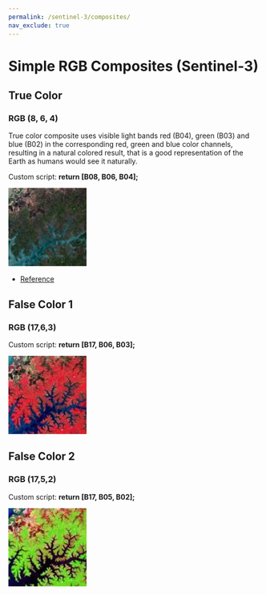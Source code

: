 ```yaml
---
permalink: /sentinel-3/composites/
nav_exclude: true
---
```


# Simple RGB Composites (Sentinel-3)

## True Color

### RGB (8, 6, 4)

True color composite uses visible light bands red (B04), green (B03) and blue (B02) in the corresponding red, green and blue color channels, resulting in a natural colored result, that is a good representation of the Earth as humans would see it naturally.

Custom script: **return [B08, B06, B04];**

![True color sample](fig/fig1.png)

 - [Reference](https://sentinel.esa.int/web/sentinel/user-guides/sentinel-3-olci/overview/heritage)
 

## False Color 1

### RGB (17,6,3)

Custom script: **return [B17, B06, B03];**

![False color sample](fig/fig2.png)

## False Color 2

### RGB (17,5,2)

Custom script: **return [B17, B05, B02];**

![False Color 2 sample](fig/fig3.png)













